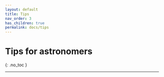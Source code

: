 ```yaml
---
layout: default
title: Tips
nav_order: 3
has_children: true
permalink: docs/tips
---
```


# Tips for astronomers
{: .no_toc }

---